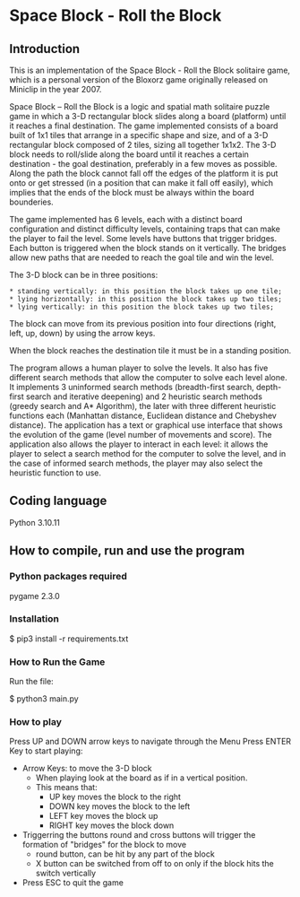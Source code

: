 # Space Block - Roll the Block 

## Introduction

This is an implementation of the Space Block - Roll the Block solitaire game, which is a personal version of the Bloxorz game originally released on Miniclip in the year 2007.

Space Block – Roll the Block is a logic and spatial math solitaire puzzle game in which a 3-D rectangular block slides along a board (platform) until it reaches a final destination.
The game implemented consists of a board built of 1x1 tiles that arrange in a specific shape and size, and of a 3-D rectangular block composed of 2 tiles, sizing all together 1x1x2. 
The 3-D block needs to roll/slide along the board until it reaches a certain destination - the goal destination, preferably in a few moves as possible. Along the path the block cannot fall off the edges of the platform it is put onto or get stressed (in a position that can make it fall off easily), which implies that the ends of the block must be always within the board bounderies. 

The game implemented has 6 levels, each with a distinct board configuration and distinct difficulty levels, containing traps that can make the player to fail the level. Some levels have buttons that trigger bridges. Each button is triggered when the block stands on it vertically. The bridges allow new paths that are needed to reach the goal tile and win the level.

The 3-D block can be in three positions: 

	* standing vertically: in this position the block takes up one tile;
	* lying horizontally: in this position the block takes up two tiles;
	* lying vertically: in this position the block takes up two tiles;

The block can move from its previous position into four directions (right, left, up, down) by using the arrow keys.

When the block reaches the destination tile it must be in a standing position. 

The program allows a human player to solve the levels. It also has five different search methods that allow the computer to solve each level alone. It implements 3 uninformed search methods (breadth-first search, depth-first search and iterative deepening) and 2 heuristic search methods (greedy search and A* Algorithm), the later with three different heuristic functions each (Manhattan distance, Euclidean distance and Chebyshev distance). The application has a text or graphical use interface that shows the evolution of the game (level number of movements and score). The application also allows the player to interact in each level: it allows the player to select a search method for the computer to solve the level, and in the case of informed search methods, the player may also select the heuristic function to use.


## Coding language

Python 3.10.11


## How to compile, run and use the program

### Python packages required

pygame 2.3.0 


### Installation

$ pip3 install -r requirements.txt


### How to Run the Game

Run the file:

$ python3 main.py


### How to play

Press UP and DOWN arrow keys to navigate through the Menu
Press ENTER Key to start playing:
* Arrow Keys: to move the 3-D block
	* When playing look at the board as if in a vertical position.
	* This means that:
		* UP key moves the block to the right
		* DOWN key moves the block to the left
		* LEFT key moves the block up
		* RIGHT key moves the block down
* Triggerring the buttons round and cross buttons will trigger the formation of "bridges" for the block to move
	* round button, can be hit by any part of the block
	* X button can be switched from off to on only if the block hits the switch vertically	
* Press ESC to quit the game


